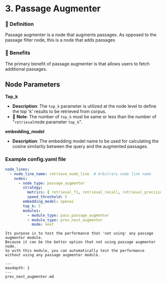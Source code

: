 # 3. Passage Augmenter

### 🔎 **Definition**

Passage augmenter is a node that augments passages.
As opposed to the passage filter node, this is a node that adds passages

### 🤸 **Benefits**

The primary benefit of passage augmenter is that allows users to fetch additional passages.

## **Node Parameters**

**Top_k**

- **Description**: The `top_k` parameter is utilized at the node level to define the top 'k' results to be retrieved
  from corpus.
- 📌 **Note**: The number of `top_k` must be same or less than the number of "`retrieval`node parameter `top_k`".

**embedding_model**

- **Description**: The embedding model name to be used for calculating the cosine similarity between the query and the
  augmented passages.

### Example config.yaml file

```yaml
node_lines:
  - node_line_name: retrieve_node_line  # Arbitrary node line name
    nodes:
      - node_type: passage_augmenter
        strategy:
          metrics: [ retrieval_f1, retrieval_recall, retrieval_precision ]
          speed_threshold: 5
        embedding_model: openai
        top_k: 5
        modules:
          - module_type: pass_passage_augmenter
          - module_type: prev_next_augmenter
            mode: next
```

```{admonition} What is pass_passage_augmenter?
Its purpose is to test the performance that 'not using' any passage augmenter module.
Because it can be the better option that not using passage augmenter node.
So with this module, you can automatically test the performance without using any passage augmenter module.
```

```{toctree}
---
maxdepth: 1
---
prev_next_augmenter.md
```
